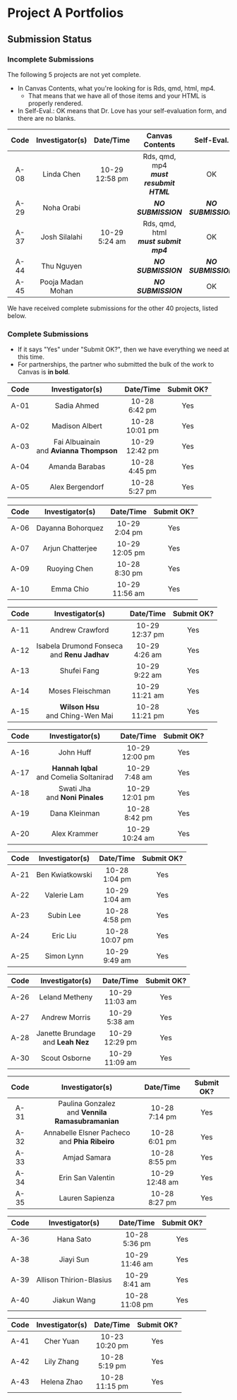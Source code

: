 # Project A Portfolios

## Submission Status

### Incomplete Submissions

The following 5 projects are not yet complete.

- In Canvas Contents, what you're looking for is Rds, qmd, html, mp4.
    - That means that we have all of those items and your HTML is properly rendered.
- In Self-Eval.: OK means that Dr. Love has your self-evaluation form, and there are no blanks.

Code | Investigator(s) | Date/Time | Canvas Contents | Self-Eval. 
:----: | :----------------: | :--------: | :---------------------: | :---------: 
A-08 | Linda Chen | 10-29 <br> 12:58 pm | Rds, qmd, mp4 <br> **_must resubmit HTML_** | OK 
A-29 | Noha Orabi | | **_NO SUBMISSION_** | **_NO SUBMISSION_**  
A-37 | Josh Silalahi | 10-29 <br> 5:24 am | Rds, qmd, html <br> **_must submit mp4_** | OK 
A-44 | Thu Nguyen | | **_NO SUBMISSION_** | **_NO SUBMISSION_** 
A-45 | Pooja Madan Mohan | | **_NO SUBMISSION_** | OK 

We have received complete submissions for the other 40 projects, listed below.

### Complete Submissions

- If it says "Yes" under "Submit OK?", then we have everything we need at this time.
- For partnerships, the partner who submitted the bulk of the work to Canvas is **in bold**.

Code | Investigator(s) | Date/Time | Submit OK?
:----: | :----------------: | :-----------: | :-----:
A-01 | Sadia Ahmed | 10-28 <br> 6:42 pm | Yes
A-02 | Madison Albert | 10-28 <br> 10:01 pm | Yes
A-03 | Fai Albuainain <br> and **Avianna Thompson** | 10-29 <br> 12:42 pm | Yes
A-04 | Amanda Barabas | 10-28 <br> 4:45 pm | Yes
A-05 | Alex Bergendorf | 10-28 <br> 5:27 pm | Yes

Code | Investigator(s) | Date/Time | Submit OK?
:----: | :----------------: | :-----------: | :-----:
A-06 | Dayanna Bohorquez | 10-29 <br> 2:04 pm | Yes
A-07 | Arjun Chatterjee | 10-29 <br> 12:05 pm | Yes
A-09 | Ruoying Chen | 10-28 <br> 8:30 pm | Yes
A-10 | Emma Chio | 10-29 <br> 11:56 am | Yes

Code | Investigator(s) | Date/Time | Submit OK?
:----: | :----------------: | :-----------: | :-----:
A-11 | Andrew Crawford | 10-29 <br> 12:37 pm | Yes
A-12 | Isabela Drumond Fonseca <br> and **Renu Jadhav** | 10-29 <br> 4:26 am | Yes
A-13 | Shufei Fang | 10-29 <br> 9:22 am | Yes
A-14 | Moses Fleischman | 10-29 <br> 11:21 am | Yes
A-15 | **Wilson Hsu** <br> and Ching-Wen Mai | 10-28 <br> 11:21 pm | Yes

Code | Investigator(s) | Date/Time | Submit OK?
:----: | :----------------: | :-----------: | :-----:
A-16 | John Huff | 10-29 <br> 12:00 pm | Yes
A-17 | **Hannah Iqbal** <br> and Comelia Soltanirad | 10-29 <br> 7:48 am | Yes
A-18 | Swati Jha <br> and **Noni Pinales** | 10-29 <br> 12:01 pm | Yes
A-19 | Dana Kleinman | 10-28 <br> 8:42 pm | Yes
A-20 | Alex Krammer | 10-29 <br> 10:24 am | Yes

Code | Investigator(s) | Date/Time | Submit OK?
:----: | :----------------: | :-----------: | :-----:
A-21 | Ben Kwiatkowski | 10-28 <br> 1:04 pm | Yes
A-22 | Valerie Lam | 10-29 <br> 1:04 am | Yes
A-23 | Subin Lee | 10-28 <br> 4:58 pm | Yes
A-24 | Eric Liu | 10-28 <br> 10:07 pm | Yes
A-25 | Simon Lynn | 10-29 <br> 9:49 am | Yes

Code | Investigator(s) | Date/Time | Submit OK?
:----: | :----------------: | :-----------: | :-----:
A-26 | Leland Metheny | 10-29 <br> 11:03 am | Yes
A-27 | Andrew Morris | 10-29 <br> 5:38 am | Yes
A-28 | Janette Brundage <br> and **Leah Nez** | 10-29 <br> 12:29 pm | Yes
A-30 | Scout Osborne | 10-29 <br> 11:09 am | Yes

Code | Investigator(s) | Date/Time | Submit OK?
:----: | :----------------: | :-----------: | :-----:
A-31 | Paulina Gonzalez <br> and **Vennila Ramasubramanian** | 10-28 <br> 7:14 pm | Yes
A-32 | Annabelle Elsner Pacheco <br> and **Phia Ribeiro** | 10-28 <br> 6:01 pm | Yes
A-33 | Amjad Samara | 10-28 <br> 8:55 pm | Yes
A-34 | Erin San Valentin | 10-29 <br> 12:48 am | Yes
A-35 | Lauren Sapienza | 10-28 <br> 8:27 pm | Yes

Code | Investigator(s) | Date/Time | Submit OK?
:----: | :----------------: | :-----------: | :-----:
A-36 | Hana Sato | 10-28 <br> 5:36 pm | Yes
A-38 | Jiayi Sun | 10-29 <br> 11:46 am | Yes
A-39 | Allison Thirion-Blasius | 10-29 <br> 8:41 am | Yes
A-40 | Jiakun Wang | 10-28 <br> 11:08 pm | Yes

Code | Investigator(s) | Date/Time | Submit OK?
:----: | :----------------: | :-----------: | :-----:
A-41 | Cher Yuan | 10-23 <br> 10:20 pm | Yes
A-42 | Lily Zhang | 10-28 <br> 5:19 pm | Yes
A-43 | Helena Zhao | 10-28 <br> 11:15 pm | Yes

